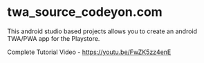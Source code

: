 # twa_source_codeyon.com
This android studio based projects allows you to create an android TWA/PWA app for the Playstore.

Complete Tutorial Video - https://youtu.be/FwZK5zz4enE
